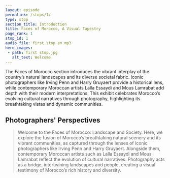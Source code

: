```yaml
---
layout: episode
permalink: /stops/1/
type: stop
section_title: Introduction
title: Faces of Morocco, A Visual Tapestry
page_rank: 1
stop_id: 1
audio_file: first stop en.mp3
hero_images:
 - path: first stop.jpg
   alt_text: Welcome
---
```


The Faces of Morocco section introduces the vibrant interplay of the country’s natural landscapes and its diverse societal fabric. Iconic photographers like Irving Penn and Harry Gruyaert provide a historical lens, while contemporary Moroccan artists Lalla Essaydi and Mous Lamrabat add depth with their modern interpretations. This exhibit celebrates Morocco’s evolving cultural narratives through photography, highlighting its breathtaking vistas and dynamic communities.

## Photographers' Perspectives

> Welcome to the Faces of Morocco: Landscape and Society. Here, we explore the fusion of Morocco’s breathtaking natural scenery and its vibrant communities, as captured through the lenses of iconic photographers like Irving Penn and Harry Gruyaert. Alongside them, contemporary Moroccan artists such as Lalla Essaydi and Mous Lamrabat reflect the evolution of cultural narratives. Photography acts as a bridge, intertwining landscapes and people, creating a visual testimony of Morocco’s rich history and diversity.
